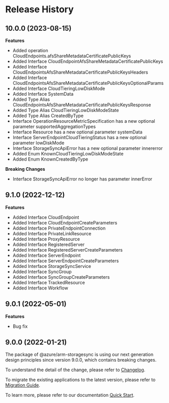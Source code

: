# Release History
    
## 10.0.0 (2023-08-15)
    
**Features**

  - Added operation CloudEndpoints.afsShareMetadataCertificatePublicKeys
  - Added Interface CloudEndpointAfsShareMetadataCertificatePublicKeys
  - Added Interface CloudEndpointsAfsShareMetadataCertificatePublicKeysHeaders
  - Added Interface CloudEndpointsAfsShareMetadataCertificatePublicKeysOptionalParams
  - Added Interface CloudTieringLowDiskMode
  - Added Interface SystemData
  - Added Type Alias CloudEndpointsAfsShareMetadataCertificatePublicKeysResponse
  - Added Type Alias CloudTieringLowDiskModeState
  - Added Type Alias CreatedByType
  - Interface OperationResourceMetricSpecification has a new optional parameter supportedAggregationTypes
  - Interface Resource has a new optional parameter systemData
  - Interface ServerEndpointCloudTieringStatus has a new optional parameter lowDiskMode
  - Interface StorageSyncApiError has a new optional parameter innererror
  - Added Enum KnownCloudTieringLowDiskModeState
  - Added Enum KnownCreatedByType

**Breaking Changes**

  - Interface StorageSyncApiError no longer has parameter innerError
    
    
## 9.1.0 (2022-12-12)
    
**Features**

  - Added Interface CloudEndpoint
  - Added Interface CloudEndpointCreateParameters
  - Added Interface PrivateEndpointConnection
  - Added Interface PrivateLinkResource
  - Added Interface ProxyResource
  - Added Interface RegisteredServer
  - Added Interface RegisteredServerCreateParameters
  - Added Interface ServerEndpoint
  - Added Interface ServerEndpointCreateParameters
  - Added Interface StorageSyncService
  - Added Interface SyncGroup
  - Added Interface SyncGroupCreateParameters
  - Added Interface TrackedResource
  - Added Interface Workflow
    
## 9.0.1 (2022-05-01)

**Features**

  - Bug fix
    
## 9.0.0 (2022-01-21)

The package of @azure/arm-storagesync is using our next generation design principles since version 9.0.0, which contains breaking changes.

To understand the detail of the change, please refer to [Changelog](https://aka.ms/js-track2-changelog).

To migrate the existing applications to the latest version, please refer to [Migration Guide](https://aka.ms/js-track2-migration-guide).

To learn more, please refer to our documentation [Quick Start](https://aka.ms/js-track2-quickstart).
